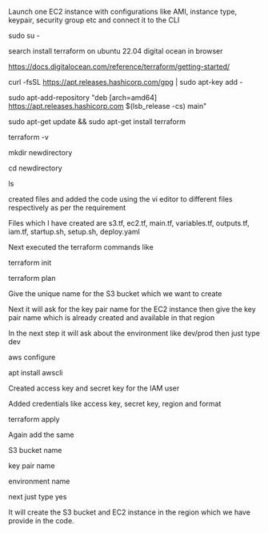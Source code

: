 Launch one EC2 instance with configurations like AMI, instance type, keypair, security group etc and connect it to the CLI 

sudo su -

search install terraform on ubuntu 22.04 digital ocean in browser

https://docs.digitalocean.com/reference/terraform/getting-started/

curl -fsSL https://apt.releases.hashicorp.com/gpg | sudo apt-key add -

sudo apt-add-repository "deb [arch=amd64] https://apt.releases.hashicorp.com $(lsb_release -cs) main"

sudo apt-get update && sudo apt-get install terraform

terraform -v

mkdir newdirectory

cd newdirectory

ls

created files and added the code using the vi editor to different files respectively as per the requirement

Files which I have created are s3.tf, ec2.tf, main.tf, variables.tf, outputs.tf, iam.tf, startup.sh, setup.sh, deploy.yaml

Next executed the terraform commands like

terraform init

terraform plan

Give the unique name for the S3 bucket which we want to create

Next it will ask for the key pair name for the EC2 instance then give the key pair name which is already created and available in that region

In the next step it will ask about the environment like dev/prod then just type dev 

aws configure

apt install awscli

Created access key and secret key for the IAM user

Added credentials like access key, secret key, region and format

terraform apply

Again add the same 

S3 bucket name

key pair name

environment name

next just type yes

It will create the S3 bucket and EC2 instance in the region which we have provide in the code.
